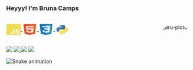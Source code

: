 ### Heyyy! I'm Bruna Camps

<div align="left">
  <a href="https://github.com/BruCamps">
</div>
  
  <div style="display: inline_block"><br>
  <img align="center" alt="Bru-Js" height="30" width="40" src="https://raw.githubusercontent.com/devicons/devicon/master/icons/javascript/javascript-plain.svg">
  <img align="center" alt="Bru-HTML" height="30" width="40" src="https://raw.githubusercontent.com/devicons/devicon/master/icons/html5/html5-original.svg">
  <img align="center" alt="Bru-CSS" height="30" width="40" src="https://raw.githubusercontent.com/devicons/devicon/master/icons/css3/css3-original.svg">
  <img align="center" alt=Bru-Python" height="30" width="40" src="https://raw.githubusercontent.com/devicons/devicon/master/icons/python/python-original.svg">
  <img align="right" alt="Bru-picture" height="150" style="border-radius:50px;" src="https://cdn.dribbble.com/users/9618070/avatars/normal/a116b1f13d6f4b0da23cd1394b71b2c7.png?1636232668">
</div>
  
  ##
  
  <div> 
  <a href="https://www.instagram.com/brucamps_095/" target="_blank"><img src="https://img.shields.io/badge/-Instagram-%23E4405F?style=for-the-badge&logo=instagram&logoColor=white" target="_blank"></a>
    <a href="https://discord.gg/f3WwVfXhR4" target="_blank"><img src="https://img.shields.io/badge/Discord-7271DA?style=for-the-badge&logo=discord&logoColor=white">
  <a href="https://www.linkedin.com/in/bruna-campos-a40418219/" target="_blank"><img src="https://img.shields.io/badge/-LinkedIn-%230077B5?style=for-the-badge&logo=linkedin&logoColor=white" target="_blank"></a> 
    <a href = "mailto:belac@etepd.com"><img src="https://img.shields.io/badge/Gmail-C49402?style=for-the-badge&logo=gmail&logoColor=white" target="_blank"></a>
 
  ![Snake animation](https://github.com/brucamps/brucamps/blob/output/github-contribution-grid-snake.svg)
  
</div>
